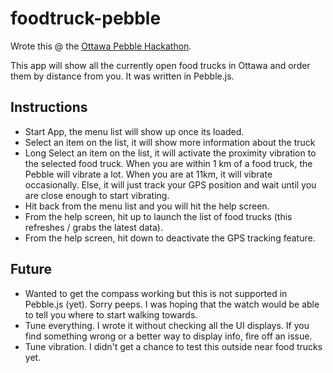 # foodtruck-pebble
Wrote this @ the [Ottawa Pebble Hackathon](http://www.meetup.com/PebbleOTT/events/222726467/). 

This app will show all the currently open food trucks in Ottawa and order them by distance from you.
It was written in Pebble.js. 

## Instructions ##
* Start App, the menu list will show up once its loaded.
* Select an item on the list, it will show more information about the truck
* Long Select an item on the list, it will activate the proximity vibration to the selected food truck. When you are within 1 km of a food truck, the Pebble will vibrate a lot. When you are at 11km, it will vibrate occasionally. Else, it will just track your GPS position and wait until you are close enough to start vibrating.
* Hit back from the menu list and you will hit the help screen.
* From the help screen, hit up to launch the list of food trucks (this refreshes / grabs the latest data).
* From the help screen, hit down to deactivate the GPS tracking feature. 

## Future ##
* Wanted to get the compass working but this is not supported in Pebble.js (yet). Sorry peeps. I was hoping that the watch would be able to tell you where to start walking towards.
* Tune everything. I wrote it without checking all the UI displays. If you find something wrong or a better way to display info, fire off an issue. 
* Tune vibration. I didn't get a chance to test this outside near food trucks yet. 
